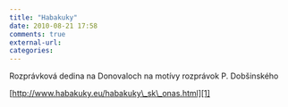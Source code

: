 ```yaml
---
title: "Habakuky"
date: 2010-08-21 17:58
comments: true
external-url:
categories:
---
```

Rozprávková dedina na Donovaloch na motívy rozprávok P. Dobšinského

[http://www.habakuky.eu/habakuky\_sk\_onas.html][1]

  [1]: http://www.habakuky.eu/habakuky_sk_onas.html
